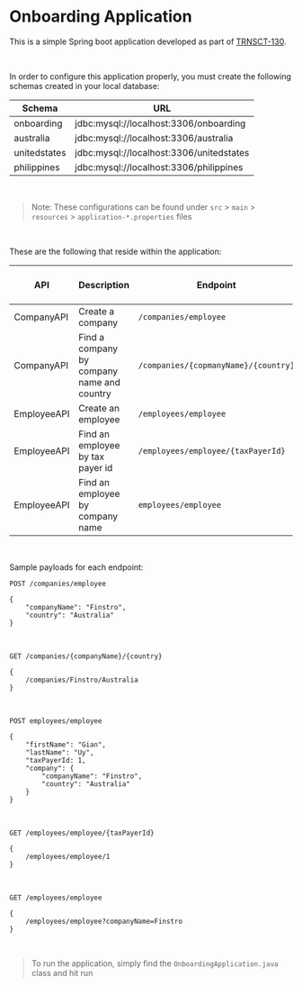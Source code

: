 # Onboarding Application

This is a simple Spring boot application developed as part of [TRNSCT-130](https://fccjira.atlassian.net/browse/TRNSCT-130).

<br />

In order to configure this application properly, you must create the following schemas created in your local database:

| Schema       | URL                                      |
| ------------ | ---------------------------------------- |
| onboarding   | jdbc:mysql://localhost:3306/onboarding   |
| australia    | jdbc:mysql://localhost:3306/australia    |
| unitedstates | jdbc:mysql://localhost:3306/unitedstates |
| philippines  | jdbc:mysql://localhost:3306/philippines  |

<br />

> Note: These configurations can be found under `src` > `main` > `resources` > `application-*.properties` files

<br />

These are the following that reside within the application:

| API         | Description                                | Endpoint                             | HTTP Request Method |
|-------------|--------------------------------------------|--------------------------------------|---------------------|
| CompanyAPI  | Create a company                           | `/companies/employee`                | `POST`              |
| CompanyAPI  | Find a company by company name and country | `/companies/{copmanyName}/{country}` | `GET`               |
| EmployeeAPI | Create an employee                         | `/employees/employee`                | `POST`              |
| EmployeeAPI | Find an employee by tax payer id           | `/employees/employee/{taxPayerId}`   | `GET`               |
| EmployeeAPI | Find an employee by company name           | `employees/employee`                 | `GET`               |

<br />

Sample payloads for each endpoint:

`POST /companies/employee`
```
{
    "companyName": "Finstro",
    "country": "Australia"
}
```

<br />

`GET /companies/{companyName}/{country}`
```
{
    /companies/Finstro/Australia
}
```

<br />

`POST employees/employee`
```
{
    "firstName": "Gian",
    "lastName": "Uy",
    "taxPayerId: 1,
    "company": {
        "companyName": "Finstro",
        "country": "Australia"
    }
}
```

<br />

`GET /employees/employee/{taxPayerId}`
```
{
    /employees/employee/1
}
```

<br />

`GET /employees/employee`
```
{
    /employees/employee?companyName=Finstro
}
```

<br />

> To run the application, simply find the `OnboardingApplication.java` class and hit run
